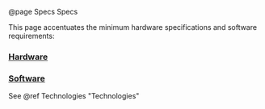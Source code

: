 @page Specs Specs

This page accentuates the minimum hardware specifications and software requirements:

<h3><a href="https://en.wikipedia.org/wiki/Computer_hardware"> Hardware </a></h3>

<h3><a href="https://en.wikipedia.org/wiki/Software"> Software </a></h3>

See @ref Technologies "Technologies"
